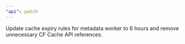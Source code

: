 ```yaml
---
"api": patch
---
```


Update cache expiry rules for metadata worker to 6 hours and remove unnecessary CF Cache API references.
